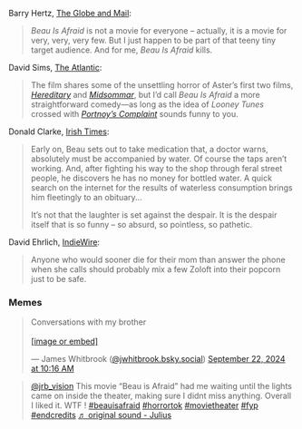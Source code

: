 <!-- Beau Is Afraid -->

Barry Hertz, [The Globe and Mail](https://archive.is/AhVgW#selection-2341.0-2350.0):

> *Beau Is Afraid* is not a movie for everyone – actually, it is a movie for very, very, very few. But I just happen to be part of that teeny tiny target audience. And for me, *Beau Is Afraid* kills.

David Sims, [The Atlantic](https://www.theatlantic.com/culture/archive/2023/04/beau-is-afraid-movie-review-ari-aster/673730/):

> The film shares some of the unsettling horror of Aster’s first two films, [*Hereditary*](/movies/493922) and [*Midsommar*](https://www.themoviedb.org/movie/530385-midsommar), but I’d call *Beau Is Afraid* a more straightforward comedy—as long as the idea of *Looney Tunes* crossed with [*Portnoy’s Complaint*](https://en.wikipedia.org/wiki/Portnoy%27s_Complaint) sounds funny to you.

Donald Clarke, [Irish Times](https://www.irishtimes.com/culture/film/review/2023/05/17/beau-is-afraid-joaquin-phoenix-bosses-this-vast-hilarious-film-but-you-may-well-hate-it/):

> Early on, Beau sets out to take medication that, a doctor warns, absolutely must be accompanied by water. Of course the taps aren’t working. And, after fighting his way to the shop through feral street people, he discovers he has no money for bottled water. A quick search on the internet for the results of waterless consumption brings him fleetingly to an obituary...
>
> It’s not that the laughter is set against the despair. It is the despair itself that is so funny – so absurd, so pointless, so pathetic.

David Ehrlich, [IndieWire](https://www.indiewire.com/criticism/movies/beau-is-afraid-review-ari-aster-1234827032/):

> Anyone who would sooner die for their mom than answer the phone when she calls should probably mix a few Zoloft into their popcorn just to be safe.

### Memes

<blockquote class="bluesky-embed" data-bluesky-uri="at://did:plc:uxkgbxz3co2jbuq62ee77jl3/app.bsky.feed.post/3l4qygu5mln2c" data-bluesky-cid="bafyreigdi2h66eilcqxnweaxboxvtqhockod4ymow66uhwkaxtsi3yke2q"><p lang="en">Conversations with my brother<br><br><a href="https://bsky.app/profile/did:plc:uxkgbxz3co2jbuq62ee77jl3/post/3l4qygu5mln2c?ref_src=embed">[image or embed]</a></p>&mdash; James Whitbrook (<a href="https://bsky.app/profile/did:plc:uxkgbxz3co2jbuq62ee77jl3?ref_src=embed">@jwhitbrook.bsky.social</a>) <a href="https://bsky.app/profile/did:plc:uxkgbxz3co2jbuq62ee77jl3/post/3l4qygu5mln2c?ref_src=embed">September 22, 2024 at 10:16 AM</a></blockquote><script async src="https://embed.bsky.app/static/embed.js" charset="utf-8"></script>

<blockquote class="tiktok-embed" cite="https://www.tiktok.com/@jrb_vision/video/7227717378073726254" data-video-id="7227717378073726254" style="max-width: 605px;min-width: 325px;" > <section> <a target="_blank" title="@jrb_vision" href="https://www.tiktok.com/@jrb_vision?refer=embed">@jrb_vision</a> This movie “Beau is Afraid” had me waiting until the lights came on inside the theater, making sure I didnt miss anything. Overall I liked it. WTF !  <a title="beauisafraid" target="_blank" href="https://www.tiktok.com/tag/beauisafraid?refer=embed">#beauisafraid</a> <a title="horrortok" target="_blank" href="https://www.tiktok.com/tag/horrortok?refer=embed">#horrortok</a> <a title="movietheater" target="_blank" href="https://www.tiktok.com/tag/movietheater?refer=embed">#movietheater</a> <a title="fyp" target="_blank" href="https://www.tiktok.com/tag/fyp?refer=embed">#fyp</a> <a title="endcredits" target="_blank" href="https://www.tiktok.com/tag/endcredits?refer=embed">#endcredits</a> <a target="_blank" title="♬ original sound - Julius" href="https://www.tiktok.com/music/original-sound-7227717397237467947?refer=embed">♬ original sound - Julius</a> </section> </blockquote> <script async src="https://www.tiktok.com/embed.js"></script>